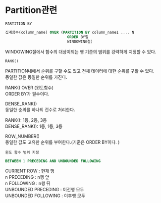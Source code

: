 # Partition관련  


`PARTITION BY`  
```sql
집계함수(column_name) OVER (PARTITION BY column_name1 .... N 
                            ORDER BY절
                            WINDOWING절)
```
WINDOWING절에서 함수의 대상이되는 행 기준의 범위를 강력하게 지정할 수 있다.  

`RANK()`  

PARTITION내에서 순위를 구할 수도 있고 전체 데이터에 대한 순위를 구할 수 있다.  
동일한 값은 동일한 순위를 가진다.  

RANK() OVER (윈도함수)  
ORDER BY가 필수이다.  

DENSE_RANK()  
동일한 순의를 하나의 건수로 처리한다.  

RANK(): 1등, 2등, 3등  
DENSE_RANK(): 1등, 1등, 3등  

ROW_NUMBER()  
동일한 값도 고유한 순위를 부여한다.(기준은 ORDER BY이다. )  

`윈도 함수 범위 지정`   
```sql
BETWEEN 1 PRECEDING AND UNBOUNDED FOLLOWING
``` 
CURRENT ROW : 현재 행  
n PRECEDING : n행 앞  
n FOLLOWING : n행 뒤  
UNBOUNDED PRECEDING : 이전행 모두  
UNBOUNDED FOLLOWING : 이후행 모두  

